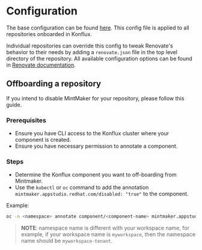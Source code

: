 # Configuration

The base configuration can be found [here](https://github.com/konflux-ci/mintmaker/blob/main/config/renovate/renovate.json). This config file
is applied to all repositories onboarded in Konflux.

Individual repositories can override this config to tweak
Renovate's behavior to their needs by adding a `renovate.json`
file in the top level directory of the repository.
All available configuration options can be found in 
[Renovate documentation](https://docs.renovatebot.com/configuration-options/).

## Offboarding a repository

If you intend to disable MintMaker for your repository, please follow
this guide.

### Prerequisites

- Ensure you have CLI access to the Konflux cluster where your component is created.
- Ensure you have necessary permission to annotate a component.

### Steps

- Determine the Konflux component you want to off-boarding from Mintmaker.
- Use the `kubectl` or `oc` command to add the annotation `mintmaker.appstudio.redhat.com/disabled: "true"` to the component.

Example:

```bash
oc -n <namespace> annotate component/<component-name> mintmaker.appstudio.redhat.com/disabled=true
```

> **NOTE**: namespace name is different with your workspace name, for example,
  if your workspace name is `myworkspace`, then the namespace name should be 
  `myworkspace-tenant`.
